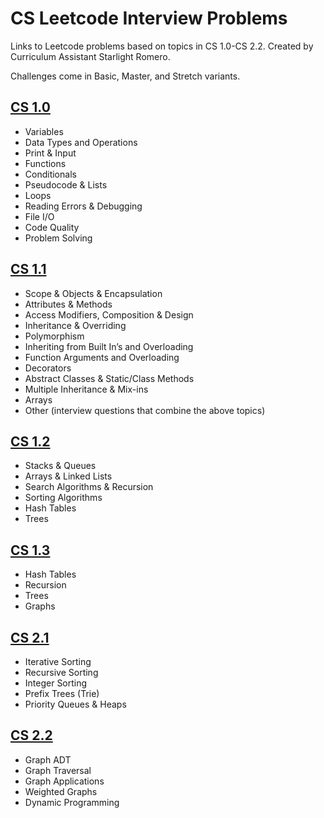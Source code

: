 # CS Leetcode Interview Problems

Links to Leetcode problems based on topics in CS 1.0-CS 2.2. Created by Curriculum Assistant Starlight Romero.

Challenges come in Basic, Master, and Stretch variants.

## [CS 1.0](cs-1-0.md)

- Variables
- Data Types and Operations
- Print & Input
- Functions
- Conditionals
- Pseudocode & Lists
- Loops
- Reading Errors & Debugging
- File I/O
- Code Quality
- Problem Solving

## [CS 1.1](cs-1-1.md)

- Scope & Objects & Encapsulation
- Attributes & Methods
- Access Modifiers, Composition & Design
- Inheritance & Overriding
- Polymorphism
- Inheriting from Built In’s and Overloading
- Function Arguments and Overloading
- Decorators
- Abstract Classes & Static/Class Methods
- Multiple Inheritance & Mix-ins
- Arrays
- Other (interview questions that combine the above topics)

## [CS 1.2](cs-1-2.md)

- Stacks & Queues
- Arrays & Linked Lists
- Search Algorithms & Recursion 
- Sorting Algorithms 
- Hash Tables
- Trees

## [CS 1.3](cs-1-3.md)

- Hash Tables
- Recursion
- Trees
- Graphs

## [CS 2.1](cs-2-1.md)

- Iterative Sorting
- Recursive Sorting
- Integer Sorting
- Prefix Trees (Trie)
- Priority Queues & Heaps

## [CS 2.2](cs-2-2.md)

- Graph ADT
- Graph Traversal
- Graph Applications
- Weighted Graphs
- Dynamic Programming